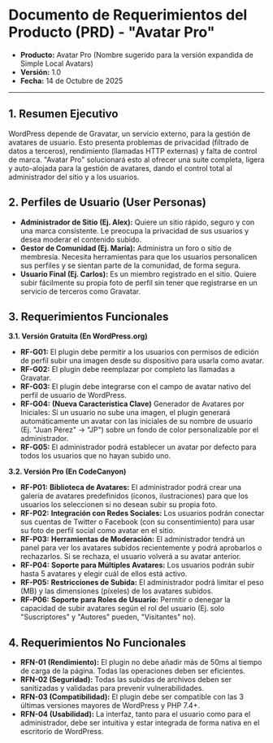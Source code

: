 # Documento de Requerimientos del Producto (PRD) - "Avatar Pro"

* **Producto:** Avatar Pro (Nombre sugerido para la versión expandida de Simple Local Avatars)
* **Versión:** 1.0
* **Fecha:** 14 de Octubre de 2025

---

## 1. Resumen Ejecutivo

WordPress depende de Gravatar, un servicio externo, para la gestión de avatares de usuario. Esto presenta problemas de privacidad (filtrado de datos a terceros), rendimiento (llamadas HTTP externas) y falta de control de marca. "Avatar Pro" solucionará esto al ofrecer una suite completa, ligera y auto-alojada para la gestión de avatares, dando el control total al administrador del sitio y a los usuarios.

## 2. Perfiles de Usuario (User Personas)

* **Administrador de Sitio (Ej. Alex):** Quiere un sitio rápido, seguro y con una marca consistente. Le preocupa la privacidad de sus usuarios y desea moderar el contenido subido.
* **Gestor de Comunidad (Ej. María):** Administra un foro o sitio de membresía. Necesita herramientas para que los usuarios personalicen sus perfiles y se sientan parte de la comunidad, de forma segura.
* **Usuario Final (Ej. Carlos):** Es un miembro registrado en el sitio. Quiere subir fácilmente su propia foto de perfil sin tener que registrarse en un servicio de terceros como Gravatar.

## 3. Requerimientos Funcionales

**3.1. Versión Gratuita (En WordPress.org)**

* **RF-G01:** El plugin debe permitir a los usuarios con permisos de edición de perfil subir una imagen desde su dispositivo para usarla como avatar.
* **RF-G02:** El plugin debe reemplazar por completo las llamadas a Gravatar.
* **RF-G03:** El plugin debe integrarse con el campo de avatar nativo del perfil de usuario de WordPress.
* **RF-G04:** **(Nueva Característica Clave)** Generador de Avatares por Iniciales: Si un usuario no sube una imagen, el plugin generará automáticamente un avatar con las iniciales de su nombre de usuario (Ej. "Juan Pérez" -> "JP") sobre un fondo de color personalizable por el administrador.
* **RF-G05:** El administrador podrá establecer un avatar por defecto para todos los usuarios que no hayan subido uno.

**3.2. Versión Pro (En CodeCanyon)**

* **RF-P01:** **Biblioteca de Avatares:** El administrador podrá crear una galería de avatares predefinidos (íconos, ilustraciones) para que los usuarios los seleccionen si no desean subir su propia foto.
* **RF-P02:** **Integración con Redes Sociales:** Los usuarios podrán conectar sus cuentas de Twitter o Facebook (con su consentimiento) para usar su foto de perfil social como avatar en el sitio.
* **RF-P03:** **Herramientas de Moderación:** El administrador tendrá un panel para ver los avatares subidos recientemente y podrá aprobarlos o rechazarlos. Si se rechaza, el usuario volverá a su avatar anterior.
* **RF-P04:** **Soporte para Múltiples Avatares:** Los usuarios podrán subir hasta 5 avatares y elegir cuál de ellos está activo.
* **RF-P05:** **Restricciones de Subida:** El administrador podrá limitar el peso (MB) y las dimensiones (píxeles) de los avatares subidos.
* **RF-P06:** **Soporte para Roles de Usuario:** Permitir o denegar la capacidad de subir avatares según el rol del usuario (Ej. solo "Suscriptores" y "Autores" pueden, "Visitantes" no).

## 4. Requerimientos No Funcionales

* **RFN-01 (Rendimiento):** El plugin no debe añadir más de 50ms al tiempo de carga de la página. Todas las operaciones deben ser eficientes.
* **RFN-02 (Seguridad):** Todas las subidas de archivos deben ser sanitizadas y validadas para prevenir vulnerabilidades.
* **RFN-03 (Compatibilidad):** El plugin debe ser compatible con las 3 últimas versiones mayores de WordPress y PHP 7.4+.
* **RFN-04 (Usabilidad):** La interfaz, tanto para el usuario como para el administrador, debe ser intuitiva y estar integrada de forma nativa en el escritorio de WordPress.